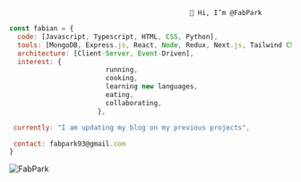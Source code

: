                                                  👋 Hi, I’m @FabPark

```javascript
const fabian = {
  code: [Javascript, Typescript, HTML, CSS, Python],
  tools: [MongoDB, Express.js, React, Node, Redux, Next.js, Tailwind CSS, Flowbite],
  architecture: [Client-Server, Event-Driven],
  interest: {
                        running,
                        cooking,
                        learning new languages,
                        eating,
                        collaborating,
                      },

 currently: "I am updating my blog on my previous projects",

 contact: fabpark93@gmail.com  
}
```
<p align="left"> <img src="https://komarev.com/ghpvc/?username=FabPark&label=Profile%20views&color=0e75b6&style=flat" alt="FabPark" /> </p>

<!---
FabPark/FabPark is a ✨ special ✨ repository because its `README.md` (this file) appears on your GitHub profile.
You can click the Preview link to take a look at your changes.
--->
